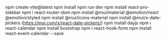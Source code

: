 npm create vite@latest
npm install
npm run dev
npm install react-pro-sidebar
npm i react-router-dom
npm install @mui/material @emotion/react @emotion/styled
npm install @mui/icons-material
npm install @mui/x-date-pickers (https://mui.com/x/react-date-pickers/)
npm install dayjs
npm i react-calendar
npm install bootstrap
npm i react-hook-form
npm install react-event-calendar --save
